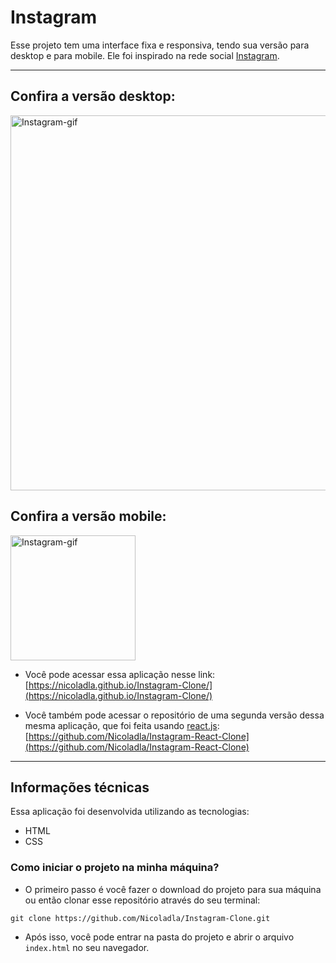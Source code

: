 # Instagram

Esse projeto tem uma interface fixa e responsiva, tendo sua versão para desktop e para mobile. Ele foi inspirado na rede social [Instagram](https://www.instagram.com/).

---

## Confira a versão desktop:

<p align="start">
  <img width="600" src="imagens/Instagram-desktop-Animação.gif" alt="Instagram-gif">
</p>

## Confira a versão mobile:

<p align="start">
  <img width="200" src="imagens/Instagram-mobile-Animação.gif" alt="Instagram-gif">
</p>

* Você pode acessar essa aplicação nesse link:
[https://nicoladla.github.io/Instagram-Clone/](https://nicoladla.github.io/Instagram-Clone/)

* Você também pode acessar o repositório de uma segunda versão dessa mesma aplicação, que foi feita usando [react.js](https://react.dev/):
[https://github.com/Nicoladla/Instagram-React-Clone](https://github.com/Nicoladla/Instagram-React-Clone)

---

## Informações técnicas

Essa aplicação foi desenvolvida utilizando as tecnologias: 
* HTML
* CSS

### Como iniciar o projeto na minha máquina?

* O primeiro passo é você fazer o download do projeto para sua máquina ou então clonar esse repositório através do seu terminal:

```
git clone https://github.com/Nicoladla/Instagram-Clone.git
```

* Após isso, você pode entrar na pasta do projeto e abrir o arquivo ``index.html`` no seu navegador.